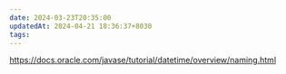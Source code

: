 ```yaml
---
date: 2024-03-23T20:35:00
updatedAt: 2024-04-21 18:36:37+8030
tags: 
---
```

https://docs.oracle.com/javase/tutorial/datetime/overview/naming.html
